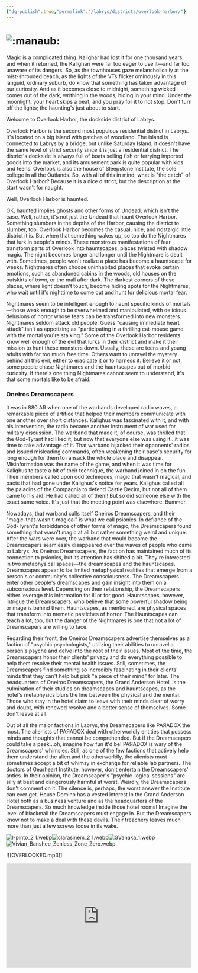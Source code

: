 ```yaml
---
{"dg-publish":true,"permalink":"/labrys/districts/overlook-harbor/"}
---
```



# ![:manaub:](https://cdn.discordapp.com/emojis/1044623391723892787.webp?size=44)

Magic is a complicated thing. Kalighar had lost it for one thousand years, and when it returned, the Kalighari were far too eager to use it—and far too unaware of its dangers. So, as the townhouses gaze melancholically at the mist-shrouded beach, as the lights of the VTs flicker ominously in this languid, ordinary suburb, do know that something has taken advantage of our curiosity. And as it becomes close to midnight, something wicked comes out of the dark, writhing in the woods, hiding in your mind. Under the moonlight, your heart skips a beat, and you pray for it to not stop. Don't turn off the lights; the haunting's just about to start. 

Welcome to Overlook Harbor, the dockside district of Labrys.

Overlook Harbor is the second most populous residential district in Labrys. It's located on a big island with patches of woodland. The island is connected to Labrys by a bridge, but unlike Saturday Island, it doesn't have the same level of strict security since it is just a residential district. The district's dockside is always full of boats selling fish or ferrying imported goods into the market, and its amusement park is quite popular with kids and teens. Overlook is also the house of Sleepstone Institute, the sole college in all the Outlands. So, with all of this in mind, what is "the catch" of Overlook Harbor? Because it is a nice district, but the description at the start wasn't for naught.

Well, Overlook Harbor is haunted.

OK, haunted implies ghosts and other forms of Undead, which isn't the case. Well, rather, it's not just the Undead that haunt Overlook Harbor. Something slumbers in the depths of the Harbor, causing the district to slumber, too. Overlook Harbor becomes the casual, nice, and nostalgic little district it is. But when that something wakes up, so too do the Nightmares that lurk in people's minds. These monstrous manifestations of fear transform parts of Overlook into hauntscapes, places twisted with shadow magic. The night becomes longer and longer until the Nightmare is dealt with. Sometimes, people won't realize a place has become a hauntscape for weeks. Nightmares often choose uninhabited places that evoke certain emotions, such as abandoned cabins in the woods, old houses on the outskirts of town, or the mall after dark. The darkest corners of these places, where light doesn't touch, become hiding spots for the Nightmares, who wait until it's nighttime to come out and hunt for delicious mortal fear.

Nightmares seem to be intelligent enough to haunt specific kinds of mortals—those weak enough to be overwhelmed and manipulated, with delicious delusions of horror whose fears can be transformed into new monsters. Nightmares seldom attack old people. Guess "causing immediate heart attack" isn't as appetizing as "participating in a thrilling cat-mouse game with the mortal you're stalking." Some of the Overlook Harbor residents know well enough of the evil that lurks in their district and make it their mission to hunt these monsters down. Usually, these are teens and young adults with far too much free time. Others want to unravel the mystery behind all this evil, either to eradicate it or to harness it. Believe it or not, some people chase Nightmares and the hauntscapes out of morbid curiosity. If there's one thing Nightmares cannot seem to understand, it's that some mortals like to be afraid.

### Oneiros Dreamscapers

It was in 880 AR when one of the warbands developed radio waves, a remarkable piece of artifice that helped their members communicate with one another over short distances. Kalighus was fascinated with it, and with his intervention, the radio became another instrument of war used for military discussion. The warband that made it, of course, was thrilled that the God-Tyrant had liked it, but now that everyone else was using it...it was time to take advantage of it. That warband hijacked their opponents' radios and issued misleading commands, often weakening their base's security for long enough for them to ransack the whole place and disappear. Misinformation was the name of the game, and when it was time for Kalighus to taste a bit of their technique, the warband joined in on the fun. Their members called upon odd techniques, magic that wasn't magical, and pacts that had gone under Kalighus's notice for years. Kalighus called all the paladins of the Compagnia to defend Castle Decim, but not all of them came to his aid. He had called all of them! But so did someone else with the exact same voice. It's just that the meeting point was elsewhere. Bummer.

Nowadays, that warband calls itself Oneiros Dreamscapers, and their "magic-that-wasn't-magical" is what we call psionics. In defiance of the God-Tyrant's forbiddance of other forms of magic, the Dreamscapers found something that wasn't magic at all but rather something weird and unique. After the wars were over, the warband that would become the Dreamscapers seamlessly disappeared over the waves of people who came to Labrys. As Oneiros Dreamscapers, the faction has maintained much of its connection to psionics, but its attention has shifted a bit. They're interested in two metaphysical spaces—the dreamscapes and the hauntscapes. Dreamscapes appear to be limited metaphysical realities that emerge from a person's or community's collective consciousness. The Dreamscapers enter other people's dreamscapes and gain insight into them on a subconscious level. Depending on their relationship, the Dreamscapers either leverage this information for ill or for good. Hauntscapes, however, intrigue the Dreamscapers, who believe that some powerful shadow being or mage is behind them. Hauntscapes, as mentioned, are physical spaces that transform into memetic pastiches of horror. The Hauntscapes can teach a lot, too, but the danger of the Nightmares is one that not a lot of Dreamscapers are willing to face.

Regarding their front, the Oneiros Dreamscapers advertise themselves as a faction of "psychic psychologists," utilizing their abilities to unravel a person's psyche and delve into the root of their issues. Most of the time, the Dreamscapers honor their clients' privacy and do everything possible to help them resolve their mental health issues. Still, sometimes, the Dreamscapers find something so incredibly fascinating in their clients' minds that they can't help but pick "a piece of their mind" for later. The headquarters of Oneiros Dreamscapers, the Grand Anderson Hotel, is the culmination of their studies on dreamscapes and hauntscapes, as the hotel's metaphysics blurs the line between the physical and the mental. Those who stay in the hotel claim to leave with their minds clear of worry and doubt, with renewed resolve and a better sense of themselves. Some don't leave at all.

Out of all the major factions in Labrys, the Dreamscapers like PAЯADOX the most. The alienists of PAЯADOX deal with otherworldly entities that possess minds and thoughts that cannot be comprehended. But if the Dreamscapers could take a peek...oh, imagine how fun it'd be! PAЯADOX is wary of the Dreamscapers' whimsies. Still, as one of the few factions that actively help them understand the alien and the otherworldly, the alienists must sometimes accept a bit of whimsy in exchange for reliable lab partners. The doctors of Gearheart Institute, however, don't entertain the Dreamscapers' antics. In their opinion, the Dreamscaper's "psychic-logical sessions" are silly at best and dangerously harmful at worst. Weirdly, the Dreamscapers don't comment on it. The silence is, perhaps, the worst answer the Institute can ever get. House Domino has a vested interest in the Grand Anderson Hotel both as a business venture and as the headquarters of the Dreamscapers. So much knowledge inside those hotel rooms! Imagine the level of blackmail the Dreamscapers must engage in. But the Dreamscapers know not to make a deal with these devils. Their treachery leaves much more than just a few screws loose in its wake.

![l-pinto_2 1.webp](/img/user/Content/Images/l-pinto_2%201.webp)![clarasinem_2 1.webp](/img/user/Content/Images/clarasinem_2%201.webp)![GVanaka_1.webp](/img/user/Content/Images/GVanaka_1.webp)![Vivian_Banshee_Zenless_Zone_Zero.webp](/img/user/Content/Images/Vivian_Banshee_Zenless_Zone_Zero.webp)

![[OVERLOOKED.mp3]]

<iframe width="500" height="281" src="https://www.youtube.com/embed/eP9NZFD86b4" title="Character Teaser - &quot;Yumemizuki Mizuki: Dining on a Dish of Dreams&quot; | Genshin Impact #GenshinImpact" frameborder="0" allow="accelerometer; autoplay; clipboard-write; encrypted-media; gyroscope; picture-in-picture; web-share" referrerpolicy="strict-origin-when-cross-origin" allowfullscreen></iframe>
